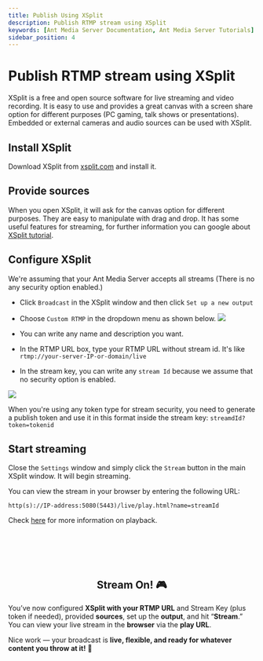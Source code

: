 ```yaml
---
title: Publish Using XSplit 
description: Publish RTMP stream using XSplit
keywords: [Ant Media Server Documentation, Ant Media Server Tutorials]
sidebar_position: 4
---
```


# Publish RTMP stream using XSplit

XSplit is a free and open source software for live streaming and video recording. It is easy to use and provides a great canvas with a screen share option for different purposes (PC gaming, talk shows or presentations). Embedded or external cameras and audio sources can be used with XSplit.

## Install XSplit

Download XSplit from [xsplit.com](https://www.xsplit.com/) and install it. 

## Provide sources

When you open  XSplit, it will ask for the canvas option for different purposes. They are easy to manipulate with drag and drop. It has some useful features for streaming, for further information you can google about [XSplit tutorial](https://www.google.com/search?q=XSplit+tutorial).

## Configure XSplit

We're assuming that your Ant Media Server accepts all streams (There is no any security option enabled.)

*   Click ```Broadcast``` in the XSplit window and then click ```Set up a new output```
*   Choose ```Custom RTMP``` in the dropdown menu as shown below.
    ![](@site/static/img/publish-live-stream/XSplit/XSplit-Custom-RTMP.png)

*   You can write any name and description you want.
*   In the RTMP URL box, type your RTMP URL without stream id. It's like ```rtmp://your-server-IP-or-domain/live``` 
*   In the stream key, you can write any ```stream Id``` because we assume that no security option is enabled.

![](@site/static/img/publish-live-stream/XSplit/XSplit-settings.png)

When you're using any token type for stream security,  you need to generate a publish token and use it in this format inside the stream key: ```streamdId?token=tokenid```

## Start streaming

Close the ```Settings``` window and simply click the ```Stream``` button in the main XSplit window. It will begin streaming.

You can view the stream in your browser by entering the following URL:

```http(s)://IP-address:5080(5443)/live/play.html?name=streamId```

Check [here](https://antmedia.io/docs/category/playing-live-streams/) for more information on playback.

<br /><br />
---

<div align="center">
<h2> Stream On! 🎮 </h2>
</div>

You’ve now configured **XSplit with your RTMP URL** and Stream Key (plus token if needed), provided **sources**, set up the **output**, and hit “**Stream**.” You can view your live stream in the **browser** via the **play URL**.  

Nice work — your broadcast is **live, flexible, and ready for whatever content you throw at it!** 🎤


